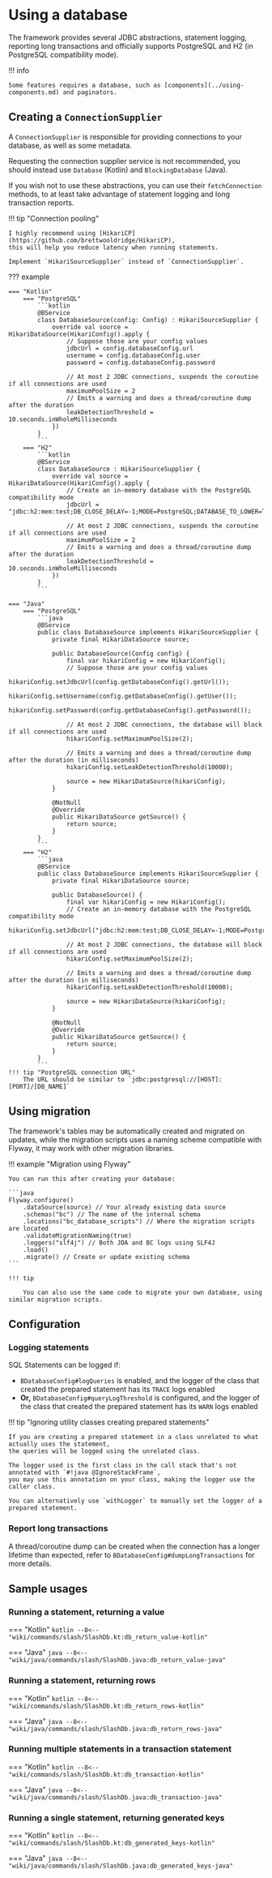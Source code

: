# Using a database

The framework provides several JDBC abstractions, statement logging, reporting long transactions
and officially supports PostgreSQL and H2 (in PostgreSQL compatibility mode).

!!! info

    Some features requires a database, such as [components](../using-components.md) and paginators.

## Creating a `ConnectionSupplier`

A `ConnectionSupplier` is responsible for providing connections to your database, as well as some metadata.

Requesting the connection supplier service is not recommended,
you should instead use `Database` (Kotlin) and `BlockingDatabase` (Java).

If you wish not to use these abstractions, you can use their `fetchConnection` methods,
to at least take advantage of statement logging and long transaction reports.

!!! tip "Connection pooling"

    I highly recommend using [HikariCP](https://github.com/brettwooldridge/HikariCP), 
    this will help you reduce latency when running statements.

    Implement `HikariSourceSupplier` instead of `ConnectionSupplier`.

??? example

    === "Kotlin"
        === "PostgreSQL"
            ```kotlin
            @BService
            class DatabaseSource(config: Config) : HikariSourceSupplier {
                override val source = HikariDataSource(HikariConfig().apply {
                    // Suppose those are your config values
                    jdbcUrl = config.databaseConfig.url
                    username = config.databaseConfig.user
                    password = config.databaseConfig.password
            
                    // At most 2 JDBC connections, suspends the coroutine if all connections are used
                    maximumPoolSize = 2
                    // Emits a warning and does a thread/coroutine dump after the duration
                    leakDetectionThreshold = 10.seconds.inWholeMilliseconds
                })
            }
            ```
        === "H2"
            ```kotlin
            @BService
            class DatabaseSource : HikariSourceSupplier {
                override val source = HikariDataSource(HikariConfig().apply {
                    // Create an in-memory database with the PostgreSQL compatibility mode
                    jdbcUrl = "jdbc:h2:mem:test;DB_CLOSE_DELAY=-1;MODE=PostgreSQL;DATABASE_TO_LOWER=TRUE;DEFAULT_NULL_ORDERING=HIGH"
            
                    // At most 2 JDBC connections, suspends the coroutine if all connections are used
                    maximumPoolSize = 2
                    // Emits a warning and does a thread/coroutine dump after the duration
                    leakDetectionThreshold = 10.seconds.inWholeMilliseconds
                })
            }
            ```

    === "Java"
        === "PostgreSQL"
            ```java
            @BService
            public class DatabaseSource implements HikariSourceSupplier {
                private final HikariDataSource source;
            
                public DatabaseSource(Config config) {
                    final var hikariConfig = new HikariConfig();
                    // Suppose those are your config values
                    hikariConfig.setJdbcUrl(config.getDatabaseConfig().getUrl());
                    hikariConfig.setUsername(config.getDatabaseConfig().getUser());
                    hikariConfig.setPassword(config.getDatabaseConfig().getPassword());
            
                    // At most 2 JDBC connections, the database will block if all connections are used
                    hikariConfig.setMaximumPoolSize(2);
            
                    // Emits a warning and does a thread/coroutine dump after the duration (in milliseconds)
                    hikariConfig.setLeakDetectionThreshold(10000);
            
                    source = new HikariDataSource(hikariConfig);
                }
            
                @NotNull
                @Override
                public HikariDataSource getSource() {
                    return source;
                }
            }
            ```
        === "H2"
            ```java
            @BService
            public class DatabaseSource implements HikariSourceSupplier {
                private final HikariDataSource source;
            
                public DatabaseSource() {
                    final var hikariConfig = new HikariConfig();
                    // Create an in-memory database with the PostgreSQL compatibility mode
                    hikariConfig.setJdbcUrl("jdbc:h2:mem:test;DB_CLOSE_DELAY=-1;MODE=PostgreSQL;DATABASE_TO_LOWER=TRUE;DEFAULT_NULL_ORDERING=HIGH");
            
                    // At most 2 JDBC connections, the database will block if all connections are used
                    hikariConfig.setMaximumPoolSize(2);
            
                    // Emits a warning and does a thread/coroutine dump after the duration (in milliseconds)
                    hikariConfig.setLeakDetectionThreshold(10000);
            
                    source = new HikariDataSource(hikariConfig);
                }
            
                @NotNull
                @Override
                public HikariDataSource getSource() {
                    return source;
                }
            }
            ```
    !!! tip "PostgreSQL connection URL"
        The URL should be similar to `jdbc:postgresql://[HOST]:[PORT]/[DB_NAME]`

## Using migration
The framework's tables may be automatically created and migrated on updates,
while the migration scripts uses a naming scheme compatible with Flyway, it may work with other migration libraries.

!!! example "Migration using Flyway"

    You can run this after creating your database:

    ```java
    Flyway.configure()
        .dataSource(source) // Your already existing data source
        .schemas("bc") // The name of the internal schema
        .locations("bc_database_scripts") // Where the migration scripts are located
        .validateMigrationNaming(true)
        .loggers("slf4j") // Both JDA and BC logs using SLF4J
        .load()
        .migrate() // Create or update existing schema
    ```

    !!! tip

        You can also use the same code to migrate your own database, using similar migration scripts.

## Configuration
### Logging statements
SQL Statements can be logged if:

- `BDatabaseConfig#logQueries` is enabled,
  and the logger of the class that created the prepared statement has its `TRACE` logs enabled
- **Or,** `BDatabaseConfig#queryLogThreshold` is configured,
  and the logger of the class that created the prepared statement has its `WARN` logs enabled

!!! tip "Ignoring utility classes creating prepared statements"

    If you are creating a prepared statement in a class unrelated to what actually uses the statement,
    the queries will be logged using the unrelated class.
    
    The logger used is the first class in the call stack that's not annotated with `#!java @IgnoreStackFrame`,
    you may use this annotation on your class, making the logger use the caller class.
    
    You can alternatively use `withLogger` to manually set the logger of a prepared statement.

### Report long transactions
A thread/coroutine dump can be created when the connection has a longer lifetime than expected,
refer to `BDatabaseConfig#dumpLongTransactions` for more details.

## Sample usages

[//]: # (TODO waiting on https://github.com/facelessuser/pymdown-extensions/issues/2217 ?)
### Running a statement, returning a value
=== "Kotlin"
    ```kotlin
    --8<-- "wiki/commands/slash/SlashDb.kt:db_return_value-kotlin"
    ```

=== "Java"
    ```java
    --8<-- "wiki/java/commands/slash/SlashDb.java:db_return_value-java"
    ```

### Running a statement, returning rows
=== "Kotlin"
    ```kotlin
    --8<-- "wiki/commands/slash/SlashDb.kt:db_return_rows-kotlin"
    ```

=== "Java"
    ```java
    --8<-- "wiki/java/commands/slash/SlashDb.java:db_return_rows-java"
    ```

### Running multiple statements in a transaction statement
=== "Kotlin"
    ```kotlin
    --8<-- "wiki/commands/slash/SlashDb.kt:db_transaction-kotlin"
    ```

=== "Java"
    ```java
    --8<-- "wiki/java/commands/slash/SlashDb.java:db_transaction-java"
    ```

### Running a single statement, returning generated keys
=== "Kotlin"
    ```kotlin
    --8<-- "wiki/commands/slash/SlashDb.kt:db_generated_keys-kotlin"
    ```

=== "Java"
    ```java
    --8<-- "wiki/java/commands/slash/SlashDb.java:db_generated_keys-java"
    ```